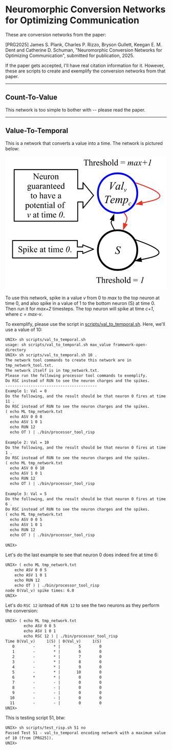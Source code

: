 # Neuromorphic Conversion Networks for Optimizing Communication

These are conversion networks from the paper:

[PRG2025] James S. Plank, Charles P. Rizzo, Bryson Gullett, Keegan E. M. Dent and Catherine D. Schuman, "Neuromorphic Conversion Networks for Optimizing Communication", submitted for publication, 2025.

If the paper gets accepted, I'll have real citation information for it.  However, these are scripts
to create and exemplify the conversion networks from that paper.

------------------------------------------------------------
## Count-To-Value

This network is too simple to bother with -- please read the paper.

------------------------------------------------------------
## Value-To-Temporal

This is a network that converts a value into a time.  The network is pictured below:

![../img/val_to_temporal.jpg](../img/val_to_temporal.jpg)

To use this network, spike in a value <i>v</i> from 0 to <i>max</i> to the top neuron at time 0,
and also spike in a value of 1 to the bottom neuron (S) at time 0.  Then run it for
<i>max+2</i> timesteps.  The top neuron will spike at time <i>c+1</i>, where <i>c = max-v</i>.

To exemplify, please use the script in 
[scripts/val_to_temporal.sh](scripts/val_to_temporal.sh).  Here, we'll use a value of 10:

```
UNIX> sh scripts/val_to_temporal.sh 
usage: sh scripts/val_to_temporal.sh max_value framework-open-directory
UNIX> sh scripts/val_to_temporal.sh 10 .
The network tool commands to create this network are in tmp_network_tool.txt.
The network itself is in tmp_network.txt.
Please run the following processor tool commands to exemplify.
Do RSC instead of RUN to see the neuron charges and the spikes.
----------------------------------------
Example 1: Val = 0
Do the following, and the result should be that neuron 0 fires at time 11 .
Do RSC instead of RUN to see the neuron charges and the spikes.
( echo ML tmp_network.txt 
  echo ASV 0 0 0
  echo ASV 1 0 1
  echo RUN 12 
  echo OT ) | ./bin/processor_tool_risp

Example 2: Val = 10
Do the following, and the result should be that neuron 0 fires at time 1 .
Do RSC instead of RUN to see the neuron charges and the spikes.
( echo ML tmp_network.txt 
  echo ASV 0 0 10
  echo ASV 1 0 1
  echo RUN 12 
  echo OT ) | ./bin/processor_tool_risp

Example 3: Val = 5
Do the following, and the result should be that neuron 0 fires at time 6 .
Do RSC instead of RUN to see the neuron charges and the spikes.
( echo ML tmp_network.txt 
  echo ASV 0 0 5
  echo ASV 1 0 1
  echo RUN 12 
  echo OT ) | ./bin/processor_tool_risp

UNIX> 
```

Let's do the last example to see that neuron 0 does indeed fire at time 6:

```
UNIX> ( echo ML tmp_network.txt
    echo ASV 0 0 5
    echo ASV 1 0 1
    echo RUN 12
    echo OT ) | ./bin/processor_tool_risp
node 0(Val_v) spike times: 6.0
UNIX> 
```

Let's do `RSC 12` isntead of `RUN 12` to see the two neurons as they perform the conversion:

```
UNIX> ( echo ML tmp_network.txt
        echo ASV 0 0 5
        echo ASV 1 0 1
        echo RSC 12 ) | ./bin/processor_tool_risp
Time 0(Val_v)     1(S) | 0(Val_v)     1(S)
   0        -        * |        5        0
   1        -        * |        6        0
   2        -        * |        7        0
   3        -        * |        8        0
   4        -        * |        9        0
   5        -        * |       10        0
   6        *        * |        0        0
   7        -        - |        0        0
   8        -        - |        0        0
   9        -        - |        0        0
  10        -        - |        0        0
  11        -        - |        0        0
UNIX> 
```

This is testing script 51, btw:

```
UNIX> sh scripts/test_risp.sh 51 no
Passed Test 51 - val_to_temporal encoding network with a maximum value of 10 (from [PRG25]).
UNIX> 
```
